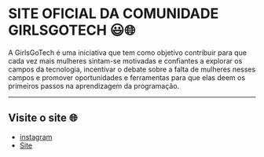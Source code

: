 # SITE OFICIAL DA COMUNIDADE GIRLSGOTECH 😃🌐

A GirlsGoTech é uma iniciativa que tem como objetivo contribuir para que cada vez mais mulheres sintam-se motivadas e confiantes a explorar os campos da tecnologia, incentivar o debate sobre a falta de mulheres nesses campos e promover oportunidades e ferramentas para que elas deem os primeiros passos na aprendizagem da programação.

---

##  Visite o site 🌐
- [instagram](https://www.instagram.com/girlsgotech)
- [Site](https://site)

